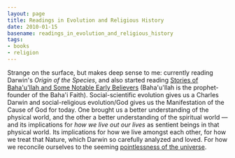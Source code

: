 ```yaml
---
layout: page
title: Readings in Evolution and Religious History
date: 2010-01-15
basename: readings_in_evolution_and_religious_history
tags:
- books
- religion
---
```


Strange on the surface, but makes deep sense to me: currently reading Darwin's
_Origin of the Species_, and also started reading <a
href="http://www.bahaibookstore.com/productdetails.cfm?PC=6127">Stories of
Baha'u'llah and Some Notable Early Believers</a> (Baha'u'llah is the
prophet-founder of the Baha'i Faith). Social-scientific evolution gives us a
Charles Darwin and social-religious evolution/God gives us the Manifestation of
the Cause of God for today. One brought us a better understanding of the
physical world, and the other a better understanding of the spiritual world
&mdash; and its implications for _how we live out our lives_ as sentient beings
in that physical world. Its implications for how we live amongst each other, for
how we treat that Nature, which Darwin so carefully analyzed and loved. For how
we reconcile ourselves to the seeming <a
href="http://www.meta-library.net/transcript/wein-body.html">pointlessness of
the universe</a>.
